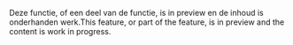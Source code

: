 <span data-ttu-id="5b721-101">Deze functie, of een deel van de functie, is in preview en de inhoud is onderhanden werk.</span><span class="sxs-lookup"><span data-stu-id="5b721-101">This feature, or part of the feature, is in preview and the content is work in progress.</span></span>